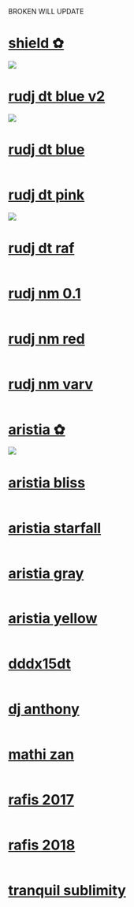 BROKEN WILL UPDATE
# [shield ✿](https://rudj.s-ul.eu/N3Ho5SWt)
![](https://i.imgur.com/RB0snK1.png)

# [rudj dt blue v2](https://rudj.s-ul.eu/L0cvmidz)
![](https://osu.ppy.sh/ss/17928170/990f)

# [rudj dt blue]()
![]()

# [rudj dt pink](https://rudj.s-ul.eu/uaDGPJzQ)
![](https://osu.ppy.sh/ss/17928162/0e12)

# [rudj dt raf]()
![]()

# [rudj nm 0.1]()
![]()

# [rudj nm red]()
![]()

# [rudj nm varv]()
![]()

# [aristia ✿](https://rudj.s-ul.eu/SMQxGWqQ)
![](https://cdn.discordapp.com/attachments/830112595854884925/979755482862456882/screenshot361.jpg)

# [aristia bliss]()
![]()

# [aristia starfall]()
![]()

# [aristia gray]()
![]()

# [aristia yellow]()
![]()

# [dddx15dt]()
![]()

# [dj anthony]()
![]()

# [mathi zan]()
![]()

# [rafis 2017]()
![]()

# [rafis 2018]()
![]()

# [tranquil sublimity]()
![]()
